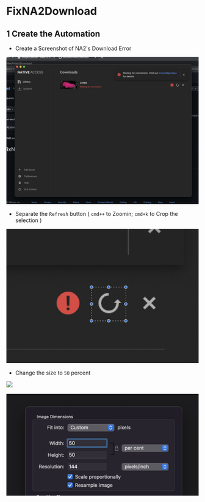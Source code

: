 # FixNA2Download

## 1 Create the Automation

- Create a Screenshot of NA2's Download Error

![](assets/images/ScreenShotNA2Error.png)

- Separate the `Refresh` button ( `cmd++` to Zoomin; `cmd+k` to Crop the selection )

![](assets/images/SeparateRefreshButton.png)

- Change the size to `50` percent

![](assets/images/Size.png)

![](assets/images/50Percent.png)